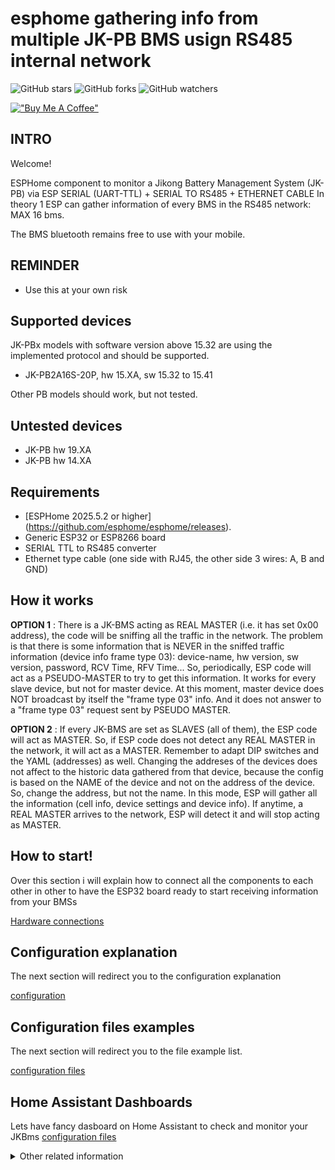 # esphome gathering info from multiple JK-PB BMS usign RS485 internal network

![GitHub stars](https://img.shields.io/github/stars/rabbit3dcustom/esphome-jk-bms)
![GitHub forks](https://img.shields.io/github/forks/rabbit3dcustom/esphome-jk-bms)
![GitHub watchers](https://img.shields.io/github/watchers/rabbit3dcustom/esphome-jk-bms)

[!["Buy Me A Coffee"](https://img.shields.io/badge/buy%20me%20a%20coffee-donate-yellow.svg)](https://coff.ee/rabbit3dcustom)

## INTRO

Welcome! 

ESPHome component to monitor a Jikong Battery Management System (JK-PB) via ESP SERIAL (UART-TTL) + SERIAL TO RS485 + ETHERNET CABLE
In theory 1 ESP can gather information of every BMS in the RS485 network: MAX 16 bms.

The BMS bluetooth remains free to use with your mobile.

## REMINDER

- Use this at your own risk

## Supported devices

JK-PBx models with software version above 15.32 are using the implemented protocol and should be supported.

- JK-PB2A16S-20P, hw 15.XA, sw 15.32 to 15.41

Other PB models should work, but not tested.

## Untested devices

- JK-PB hw 19.XA
- JK-PB hw 14.XA

## Requirements

- [ESPHome 2025.5.2 or higher] (https://github.com/esphome/esphome/releases).
- Generic ESP32 or ESP8266 board
- SERIAL TTL to RS485 converter 
- Ethernet type cable (one side with RJ45, the other side 3 wires: A, B and GND)

## How it works

**OPTION 1** : There is a JK-BMS acting as REAL MASTER (i.e. it has set 0x00 address), the code will be sniffing all the traffic in the network. The problem is that there is some information that is NEVER in the sniffed traffic information (device info frame type 03): device-name, hw version, sw version, password, RCV Time, RFV Time...
So, periodically, ESP code will act as a PSEUDO-MASTER to try to get this information. It works for every slave device, but not for master device. At this moment, master device does NOT broadcast by itself the "frame type 03" info. And it does not answer to a "frame type 03" request sent by PSEUDO MASTER.

**OPTION 2** : If every JK-BMS are set as SLAVES (all of them), the ESP code will act as MASTER. So, if ESP code does not detect any REAL MASTER in the network, it will act as a MASTER. Remember to adapt DIP switches and the YAML (addresses) as well. Changing the addreses of the devices does not affect to the historic data gathered from that device, because the config is based on the NAME of the device and not on the address of the device. So, change the address, but not the name. In this mode, ESP will gather all the information (cell info, device settings and device info). If anytime, a REAL MASTER arrives to the network, ESP will detect it and will stop acting as MASTER.


## How to start!
Over this section i will explain how to connect all the components to each other in other to have the ESP32 board ready to start receiving information from your BMSs

[Hardware connections](hardware_connection.md)

## Configuration explanation
The next section will redirect you to the configuration explanation

[configuration](ESP32_configuration.md)

## Configuration files examples
The next section will redirect you to the file example list.

[configuration files](configuration_yaml_files.md)

## Home Assistant Dashboards
Lets have fancy dasboard on Home Assistant to check and monitor your JKBms
[configuration files](home_assistant_dashboards\README.md)

<details>

<summary>Other related information</summary>

## MUCH MORE

Added a <a href="./home_assistant_dashboards/">Home Assistant Dashboard</a>
![image](https://github.com/user-attachments/assets/cd561b9c-08ef-4ab8-8837-5855f91f27ae)
![image](https://github.com/user-attachments/assets/d09ed79e-568a-4be1-8d24-a8dd1e1e1831)
![image](https://github.com/user-attachments/assets/4d8a4db5-46c3-427d-a8f5-dc2a4a9a3b72)
![image](https://github.com/user-attachments/assets/d9751048-762d-43db-9220-b5d49b05cb75)
![image](https://github.com/user-attachments/assets/4659d9b9-4a1e-4148-b92a-7e5b926c5436)

## References

- https://secondlifestorage.com/index.php?threads/jk-b1a24s-jk-b2a24s-active-balancer.9591/
- https://github.com/jblance/jkbms
- https://github.com/jblance/mpp-solar/issues/112
- https://github.com/jblance/mpp-solar/blob/master/mppsolar/protocols/jk232.py
- https://github.com/jblance/mpp-solar/blob/master/mppsolar/protocols/jk485.py
- https://github.com/sshoecraft/jktool
- https://github.com/Louisvdw/dbus-serialbattery/blob/master/etc/dbus-serialbattery/jkbms.py
- https://blog.ja-ke.tech/2020/02/07/ltt-power-bms-chinese-protocol.html

<details>


### Support me at
[!["Buy Me A Coffee"](https://img.shields.io/badge/buy%20me%20a%20coffee-donate-yellow.svg)](https://coff.ee/rabbit3dcustom)

